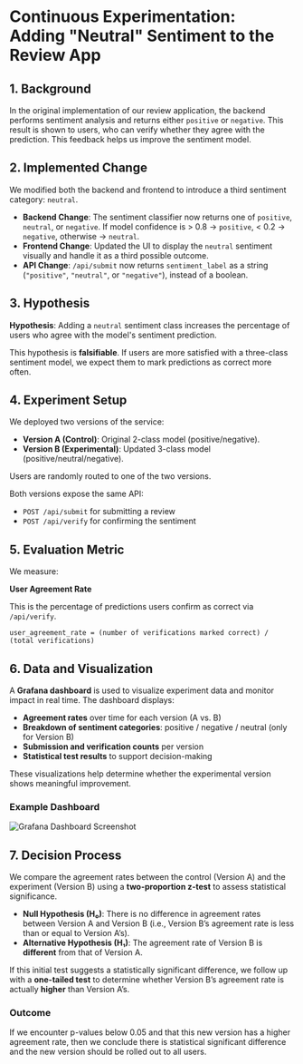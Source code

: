 # Continuous Experimentation: Adding "Neutral" Sentiment to the Review App

## 1. Background

In the original implementation of our review application, the backend performs sentiment analysis and returns either `positive` or `negative`. This result is shown to users, who can verify whether they agree with the prediction. This feedback helps us improve the sentiment model.

## 2. Implemented Change

We modified both the backend and frontend to introduce a third sentiment category: `neutral`.

- **Backend Change**: The sentiment classifier now returns one of `positive`, `neutral`, or `negative`. If model confidence is > 0.8 → `positive`, < 0.2 → `negative`, otherwise → `neutral`.
- **Frontend Change**: Updated the UI to display the `neutral` sentiment visually and handle it as a third possible outcome.
- **API Change**: `/api/submit` now returns `sentiment_label` as a string (`"positive"`, `"neutral"`, or `"negative"`), instead of a boolean.

## 3. Hypothesis

**Hypothesis**: Adding a `neutral` sentiment class increases the percentage of users who agree with the model's sentiment prediction.

This hypothesis is **falsifiable**. If users are more satisfied with a three-class sentiment model, we expect them to mark predictions as correct more often.

## 4. Experiment Setup

We deployed two versions of the service:

- **Version A (Control)**: Original 2-class model (positive/negative).
- **Version B (Experimental)**: Updated 3-class model (positive/neutral/negative).

Users are randomly routed to one of the two versions.

Both versions expose the same API:

- `POST /api/submit` for submitting a review
- `POST /api/verify` for confirming the sentiment

## 5. Evaluation Metric

We measure:

**User Agreement Rate**

This is the percentage of predictions users confirm as correct via `/api/verify`.

```text
user_agreement_rate = (number of verifications marked correct) / (total verifications)
```



## 6. Data and Visualization

A **Grafana dashboard** is used to visualize experiment data and monitor impact in real time. The dashboard displays:

- **Agreement rates** over time for each version (A vs. B)
- **Breakdown of sentiment categories**: positive / negative / neutral (only for Version B)
- **Submission and verification counts** per version
- **Statistical test results** to support decision-making

These visualizations help determine whether the experimental version shows meaningful improvement.

### Example Dashboard

![Grafana Dashboard Screenshot](./grafana-sentiment-experiment.png)


## 7. Decision Process

We compare the agreement rates between the control (Version A) and the experiment (Version B) using a **two-proportion z-test** to assess statistical significance.

- **Null Hypothesis (H₀)**: There is no difference in agreement rates between Version A and Version B (i.e., Version B’s agreement rate is less than or equal to Version A’s).
- **Alternative Hypothesis (H₁)**: The agreement rate of Version B is **different** from that of Version A.

If this initial test suggests a statistically significant difference, we follow up with a **one-tailed test** to determine whether Version B’s agreement rate is actually **higher** than Version A’s.

### Outcome

If we encounter p-values below 0.05 and that this new version has a higher agreement rate, then we conclude there is statistical significant difference and the new version should be rolled out to all users.
